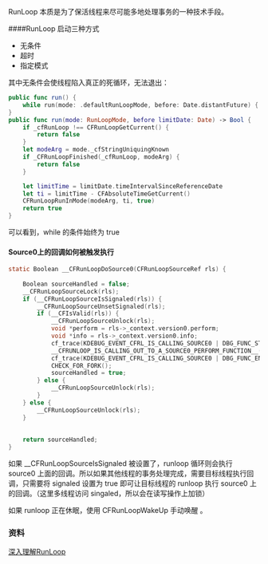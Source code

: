 RunLoop 本质是为了保活线程来尽可能多地处理事务的一种技术手段。



####RunLoop 启动三种方式

- 无条件
- 超时
- 指定模式

其中无条件会使线程陷入真正的死循环，无法退出：

```swift
public func run() {
    while run(mode: .defaultRunLoopMode, before: Date.distantFuture) { }
}
public func run(mode: RunLoopMode, before limitDate: Date) -> Bool {
    if _cfRunLoop !== CFRunLoopGetCurrent() {
        return false
    }
    let modeArg = mode._cfStringUniquingKnown
    if _CFRunLoopFinished(_cfRunLoop, modeArg) {
        return false
    }

    let limitTime = limitDate.timeIntervalSinceReferenceDate
    let ti = limitTime - CFAbsoluteTimeGetCurrent()
    CFRunLoopRunInMode(modeArg, ti, true)
    return true
}
```

可以看到，while 的条件始终为 true



#### Source0上的回调如何被触发执行

```c
static Boolean __CFRunLoopDoSource0(CFRunLoopSourceRef rls) {
    
    Boolean sourceHandled = false;
    __CFRunLoopSourceLock(rls);
    if (__CFRunLoopSourceIsSignaled(rls)) {
        __CFRunLoopSourceUnsetSignaled(rls);
        if (__CFIsValid(rls)) {
            __CFRunLoopSourceUnlock(rls);
            void *perform = rls->_context.version0.perform;
            void *info = rls->_context.version0.info;
            cf_trace(KDEBUG_EVENT_CFRL_IS_CALLING_SOURCE0 | DBG_FUNC_START, perform, info, 0, 0);
            __CFRUNLOOP_IS_CALLING_OUT_TO_A_SOURCE0_PERFORM_FUNCTION__(perform, info);
            cf_trace(KDEBUG_EVENT_CFRL_IS_CALLING_SOURCE0 | DBG_FUNC_END, perform, info, 0, 0);
            CHECK_FOR_FORK();
            sourceHandled = true;
        } else {
            __CFRunLoopSourceUnlock(rls);
        }
    } else {
        __CFRunLoopSourceUnlock(rls);
    }
    
    
    return sourceHandled;
}
```

如果 __CFRunLoopSourceIsSignaled 被设置了，runloop 循环则会执行 source0 上面的回调。所以如果其他线程的事务处理完成，需要目标线程执行回调，只需要将 signaled 设置为 true 即可让目标线程的 runloop 执行 source0 上的回调。（这里多线程访问 singaled，所以会在读写操作上加锁）

如果 runloop 正在休眠，使用 CFRunLoopWakeUp 手动唤醒 。

### 资料

[深入理解RunLoop](<https://blog.ibireme.com/2015/05/18/runloop/>)